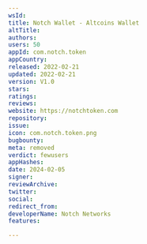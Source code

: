 ```yaml
---
wsId: 
title: Notch Wallet - Altcoins Wallet
altTitle: 
authors: 
users: 50
appId: com.notch.token
appCountry: 
released: 2022-02-21
updated: 2022-02-21
version: V1.0
stars: 
ratings: 
reviews: 
website: https://notchtoken.com
repository: 
issue: 
icon: com.notch.token.png
bugbounty: 
meta: removed
verdict: fewusers
appHashes: 
date: 2024-02-05
signer: 
reviewArchive: 
twitter: 
social: 
redirect_from: 
developerName: Notch Networks
features: 

---
```


